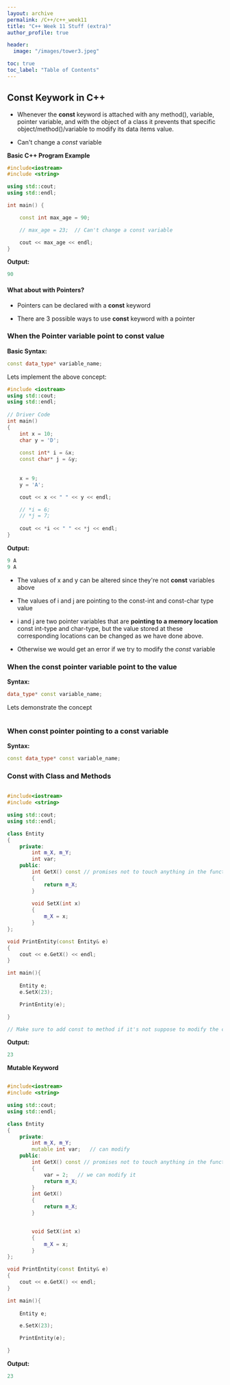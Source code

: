 ```yaml
---
layout: archive
permalink: /C++/c++_week11
title: "C++ Week 11 Stuff (extra)"
author_profile: true

header:
  image: "/images/tower3.jpeg"

toc: true
toc_label: "Table of Contents" 
---
```


## Const Keywork in C++

* Whenever the **const** keyword is attached with any method(), variable, pointer variable, and with the object of a class it prevents that specific object/method()/variable to modify its data items value.

* Can't change a *const* variable

**Basic C++ Program Example**

```cpp
#include<iostream>
#include <string>

using std::cout;
using std::endl;

int main() {

    const int max_age = 90;

    // max_age = 23;  // Can't change a const variable

    cout << max_age << endl;
}
```
**Output:**

```cpp
90
```




#### What about with Pointers?

* Pointers can be declared with a **const** keyword

* There are 3 possible ways to use **const** keyword with a pointer

### When the Pointer variable point to const value

**Basic Syntax:**

```cpp
const data_type* variable_name;
```

Lets implement the above concept:

```cpp
#include <iostream>
using std::cout;
using std::endl;
 
// Driver Code
int main()
{
    int x = 10;
    char y = 'D';
 
    const int* i = &x;
    const char* j = &y;
 
    
    x = 9;
    y = 'A';

    cout << x << " " << y << endl;

    // *i = 6;
    // *j = 7;
 
    cout << *i << " " << *j << endl;
}
```

**Output:**

```cpp
9 A
9 A
```

* The values of x and y can be altered since they're not **const** variables above

* The values of i and j are pointing to the const-int and const-char type value

* i and j are two pointer variables that are **pointing to a memory location** const int-type and char-type, but the value stored at these corresponding locations can be changed as we have done above. 

* Otherwise we would get an error if we try to modify the *const* variable

### When the const pointer variable point to the value

**Syntax:**

```cpp
data_type* const variable_name;
```

Lets demonstrate the concept

```cpp


```






### When const pointer pointing to a const variable


**Syntax:**

```cpp
const data_type* const variable_name;
```








### Const with Class and Methods


```cpp

#include<iostream>
#include <string>

using std::cout;
using std::endl;

class Entity
{
    private:
        int m_X, m_Y;
        int var;
    public:
        int GetX() const // promises not to touch anything in the function
        {
            return m_X;
        }
      
        void SetX(int x)
        {
            m_X = x;
        }
};

void PrintEntity(const Entity& e)
{
    cout << e.GetX() << endl;
}

int main(){
    
    Entity e;
    e.SetX(23);

    PrintEntity(e);

}

// Make sure to add const to method if it's not suppose to modify the class

```

**Output:**

```cpp
23
```


**Mutable Keyword**

```cpp

#include<iostream>
#include <string>

using std::cout;
using std::endl;

class Entity
{
    private:
        int m_X, m_Y;
        mutable int var;   // can modify 
    public:
        int GetX() const // promises not to touch anything in the function
        {
            var = 2;   // we can modify it 
            return m_X;
        }
        int GetX()
        {
            return m_X;
        }


        void SetX(int x)
        {
            m_X = x;
        }
};

void PrintEntity(const Entity& e)
{
    cout << e.GetX() << endl;
}

int main(){
    
    Entity e;

    e.SetX(23);

    PrintEntity(e);

}
```

**Output:**

```cpp
23
```
